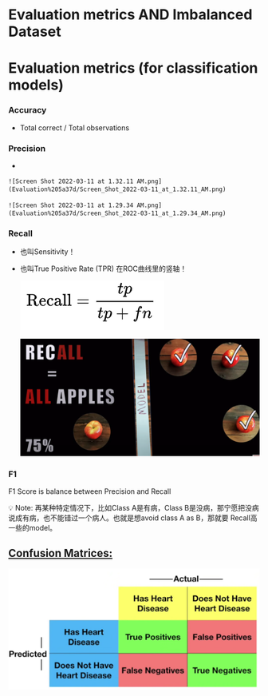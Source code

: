 # Evaluation metrics AND Imbalanced Dataset

# Evaluation metrics (for classification models)

### Accuracy

- Total correct / Total observations

### Precision

- 
    
    ![Screen Shot 2022-03-11 at 1.32.11 AM.png](Evaluation%205a37d/Screen_Shot_2022-03-11_at_1.32.11_AM.png)
    
    ![Screen Shot 2022-03-11 at 1.29.34 AM.png](Evaluation%205a37d/Screen_Shot_2022-03-11_at_1.29.34_AM.png)
    

### Recall

- 也叫Sensitivity！
- 也叫True Positive Rate (TPR) 在ROC曲线里的竖轴！
    
    ![Screen Shot 2022-03-11 at 1.33.25 AM.png](Evaluation%205a37d/Screen_Shot_2022-03-11_at_1.33.25_AM.png)
    
    ![Screen Shot 2022-03-11 at 1.33.47 AM.png](Evaluation%205a37d/Screen_Shot_2022-03-11_at_1.33.47_AM.png)
    

### F1

F1 Score is balance between Precision and Recall

<aside>
💡 Note: 再某种特定情况下，比如Class A是有病，Class B是没病，那宁愿把没病说成有病，也不能错过一个病人。也就是想avoid class A as B，那就要 Recall高一些的model。

</aside>

## [Confusion Matrices:](https://www.youtube.com/watch?v=Kdsp6soqA7o)

![Untitled](Evaluation%205a37d/Untitled.png)